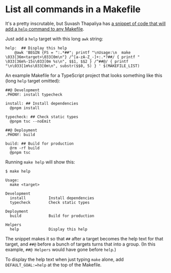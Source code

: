 # List all commands in a Makefile

It's a pretty inscrutable, but Suvash Thapaliya has [a snippet of code that will add a `help` command to any Makefile](https://www.thapaliya.com/en/writings/well-documented-makefiles/).

Just add a `help` target with this long `awk` string:

```make
help:  ## Display this help
	@awk 'BEGIN {FS = ":.*##"; printf "\nUsage:\n  make \033[36m<target>\033[0m\n"} /^[a-zA-Z_-]+:.*?##/ { printf "  \033[36m%-15s\033[0m %s\n", $$1, $$2 } /^##@/ { printf "\n\033[1m%s\033[0m\n", substr($$0, 5) } ' $(MAKEFILE_LIST)
```

An example Makefile for a TypeScript project that looks something like this (long `help` target omitted):

```make
##@ Development
.PHONY: install typecheck

install: ## Install dependencies
  @pnpm install

typecheck: ## Check static types
  @pnpm tsc --noEmit

##@ Deployment
.PHONY: build

build: ## Build for production
  @rm -rf build
  @pnpm tsc
```

Running `make help` will show this:

```
$ make help

Usage:
  make <target>

Development
  install          Install dependencies
  typecheck        Check static types

Deployment
  build            Build for production

Helpers
  help             Display this help
```

The snippet makes it so that `##` after a target becomes the help text for that target, and `##@` before a bunch of targets turns that into a group. (In this example, `##@ Helpers` would have gone before `help`.)

To display the help text when just typing `make` alone, add `DEFAULT_GOAL:=help` at the top of the Makefile.
